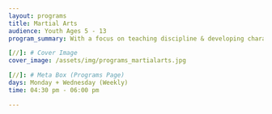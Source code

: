 ```yaml
---
layout: programs
title: Martial Arts
audience: Youth Ages 5 - 13
program_summary: With a focus on teaching discipline & developing character, martial arts is a fun way for the youth to gain self-respect, self-control and self-confidence.

[//]: # Cover Image
cover_image: /assets/img/programs_martialarts.jpg

[//]: # Meta Box (Programs Page)
days: Monday + Wednesday (Weekly)
time: 04:30 pm - 06:00 pm

---
```

